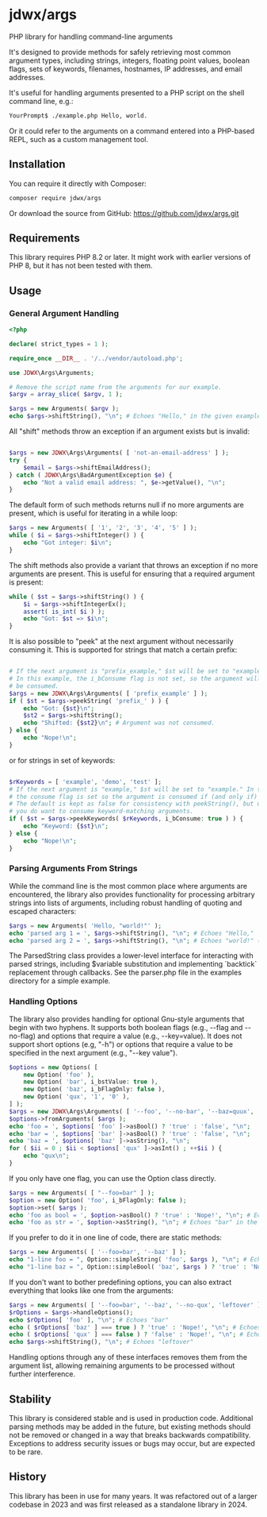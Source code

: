 # jdwx/args

PHP library for handling command-line arguments

It's designed to provide methods for safely retrieving most common argument types,
including strings, integers, floating point values, boolean flags, sets of keywords,
filenames, hostnames, IP addresses, and email addresses.

It's useful for handling arguments presented to a PHP script on the shell command line, e.g.:

```bash
YourPrompt$ ./example.php Hello, world.
```

Or it could refer to the arguments on a command entered into a PHP-based REPL, such as a custom management tool.

## Installation

You can require it directly with Composer:

```bash
composer require jdwx/args
```

Or download the source from GitHub: https://github.com/jdwx/args.git

## Requirements

This library requires PHP 8.2 or later. It might work with earlier versions of PHP 8,
but it has not been tested with them.

## Usage

### General Argument Handling

```php
<?php

declare( strict_types = 1 );

require_once __DIR__ . '/../vendor/autoload.php';

use JDWX\Args\Arguments;

# Remove the script name from the arguments for our example.
$argv = array_slice( $argv, 1 );

$args = new Arguments( $argv );
echo $args->shiftString(), "\n"; # Echoes "Hello," in the given example.
```

All "shift" methods throw an exception if an argument exists but is invalid:

```php

$args = new JDWX\Args\Arguments( [ 'not-an-email-address' ] );
try {
    $email = $args->shiftEmailAddress();
} catch ( JDWX\Args\BadArgumentException $e) {
    echo "Not a valid email address: ", $e->getValue(), "\n";
}
```

The default form of such methods returns null if no more arguments are present, which is useful for iterating in a while loop:

```php
$args = new Arguments( [ '1', '2', '3', '4', '5' ] );
while ( $i = $args->shiftInteger() ) {
    echo "Got integer: $i\n";
}
```

The shift methods also provide a variant that throws an exception if no more arguments are present. This is useful for ensuring that a required argument is present:

```php
while ( $st = $args->shiftString() ) {
    $i = $args->shiftIntegerEx();
    assert( is_int( $i ) );
    echo "Got: $st => $i\n";
}
```

It is also possible to "peek" at the next argument without necessarily consuming it. This is supported for strings that match a certain prefix:

```php

# If the next argument is "prefix_example," $st will be set to "example."
# In this example, the i_bConsume flag is not set, so the argument will not
# be consumed.
$args = new JDWX\Args\Arguments( [ 'prefix_example' ] );
if ( $st = $args->peekString( 'prefix_' ) ) {
    echo "Got: {$st}\n";
    $st2 = $args->shiftString();
    echo "Shifted: {$st2}\n"; # Argument was not consumed.
} else {
    echo "Nope!\n";
}
```

or for strings in set of keywords:

```php

$rKeywords = [ 'example', 'demo', 'test' ];
# If the next argument is "example," $st will be set to "example." In this example,
# the consume flag is set so the argument is consumed if (and only if) it matches.
# The default is kept as false for consistency with peekString(), but usually
# you do want to consume keyword-matching arguments.
if ( $st = $args->peekKeywords( $rKeywords, i_bConsume: true ) ) {
    echo "Keyword: {$st}\n";
} else {
    echo "Nope!\n";
}
````

### Parsing Arguments From Strings

While the command line is the most common place where arguments are encountered, the library also provides functionality for processing arbitrary strings into lists of arguments, including robust handling of quoting and escaped characters:

```php
$args = new Arguments( 'Hello, "world!"' );
echo 'parsed arg 1 = ', $args->shiftString(), "\n"; # Echoes "Hello,"
echo 'parsed arg 2 = ', $args->shiftString(), "\n"; # Echoes "world!" (no quotes)
```

The ParsedString class provides a lower-level interface for interacting with parsed strings, including $variable substitution and implementing \`backtick\` replacement through callbacks. See the parser.php file in the examples directory for a simple example.

### Handling Options

The library also provides handling for optional Gnu-style arguments that begin with two hyphens. It supports both boolean flags (e.g., --flag and --no-flag) and options that require a value (e.g., --key=value). It does not support short options (e.g, "-h") or options that require a value to be specified in the next argument (e.g., "--key value").

```php
$options = new Options( [
    new Option( 'foo' ),
    new Option( 'bar', i_bstValue: true ),
    new Option( 'baz', i_bFlagOnly: false ),
    new Option( 'qux', '1', '0' ),
] );
$args = new JDWX\Args\Arguments( [ '--foo', '--no-bar', '--baz=quux', '--qux=3' ] );
$options->fromArguments( $args );
echo 'foo = ', $options[ 'foo' ]->asBool() ? 'true' : 'false', "\n";
echo 'bar = ', $options[ 'bar' ]->asBool() ? 'true' : 'false', "\n";
echo 'baz = ', $options[ 'baz' ]->asString(), "\n";
for ( $ii = 0 ; $ii < $options[ 'qux' ]->asInt() ; ++$ii ) {
    echo "qux\n";
}
```

If you only have one flag, you can use the Option class directly.

```php
$args = new Arguments( [ "--foo=bar" ] );
$option = new Option( 'foo', i_bFlagOnly: false );
$option->set( $args );
echo 'foo as bool = ', $option->asBool() ? 'true' : 'Nope!', "\n"; # Echoes "true" because flag was present.
echo 'foo as str = ', $option->asString(), "\n"; # Echoes "bar" in the given example.
```

If you prefer to do it in one line of code, there are static methods:

```php
$args = new Arguments( [ '--foo=bar', '--baz' ] );
echo "1-line foo = ", Option::simpleString( 'foo', $args ), "\n"; # Echoes "bar"
echo "1-line baz = ", Option::simpleBool( 'baz', $args ) ? 'true' : 'Nope!', "\n"; # Echoes "true"
```

If you don't want to bother predefining options, you can also extract everything that looks like one from the arguments:

```php
$args = new Arguments( [ '--foo=bar', '--baz', '--no-qux', 'leftover' ] );
$rOptions = $args->handleOptions();
echo $rOptions[ 'foo' ], "\n"; # Echoes "bar"
echo ( $rOptions[ 'baz' ] === true ) ? 'true' : 'Nope!', "\n"; # Echoes "true"
echo ( $rOptions[ 'qux' ] === false ) ? 'false' : 'Nope!', "\n"; # Echoes "false"
echo $args->shiftString(), "\n"; # Echoes "leftover"
```

Handling options through any of these interfaces removes them from the argument list, allowing remaining arguments to be processed without further interference.

## Stability

This library is considered stable and is used in production code. Additional parsing methods may be added in the future, but existing methods should not be removed or changed in a way that breaks backwards compatibility. Exceptions to address security issues or bugs may occur, but are expected to be rare.

## History

This library has been in use for many years. It was refactored out of a larger codebase in 2023 and was first released as a standalone library in 2024.

